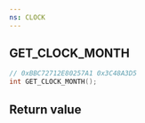 ```yaml
---
ns: CLOCK
---
```

## GET_CLOCK_MONTH

```c
// 0xBBC72712E80257A1 0x3C48A3D5
int GET_CLOCK_MONTH();
```


## Return value
